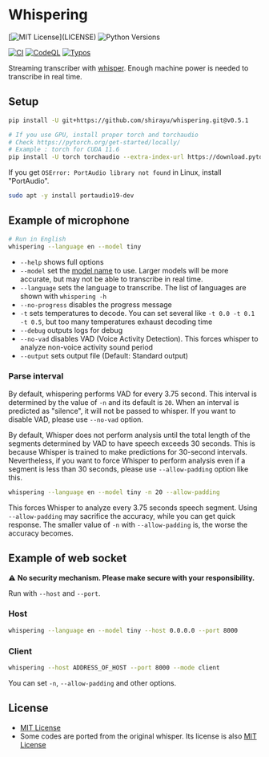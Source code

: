 
# Whispering

[![MIT License](https://img.shields.io/apm/l/atomic-design-ui.svg?)](LICENSE)
![Python Versions](https://img.shields.io/badge/python-3.8%20%7C%203.9%20%7C%203.10-blue)

[![CI](https://github.com/shirayu/whispering/actions/workflows/ci.yml/badge.svg)](https://github.com/shirayu/whispering/actions/workflows/ci.yml)
[![CodeQL](https://github.com/shirayu/whispering/actions/workflows/codeql-analysis.yml/badge.svg)](https://github.com/shirayu/whispering/actions/workflows/codeql-analysis.yml)
[![Typos](https://github.com/shirayu/whispering/actions/workflows/typos.yml/badge.svg)](https://github.com/shirayu/whispering/actions/workflows/typos.yml)

Streaming transcriber with [whisper](https://github.com/openai/whisper).
Enough machine power is needed to transcribe in real time.

## Setup

```bash
pip install -U git+https://github.com/shirayu/whispering.git@v0.5.1

# If you use GPU, install proper torch and torchaudio
# Check https://pytorch.org/get-started/locally/
# Example : torch for CUDA 11.6
pip install -U torch torchaudio --extra-index-url https://download.pytorch.org/whl/cu116
```

If you get ``OSError: PortAudio library not found`` in Linux, install "PortAudio".

```bash
sudo apt -y install portaudio19-dev
```

## Example of microphone

```bash
# Run in English
whispering --language en --model tiny
```

- ``--help`` shows full options
- ``--model`` set the [model name](https://github.com/openai/whisper#available-models-and-languages) to use. Larger models will be more accurate, but may not be able to transcribe in real time.
- ``--language`` sets the language to transcribe. The list of languages are shown with ``whispering -h``
- ``--no-progress`` disables the progress message
- ``-t`` sets temperatures to decode. You can set several like ``-t 0.0 -t 0.1 -t 0.5``, but too many temperatures exhaust decoding time
- ``--debug`` outputs logs for debug
- ``--no-vad`` disables VAD (Voice Activity Detection). This forces whisper to analyze non-voice activity sound period
- ``--output`` sets output file (Default: Standard output)

### Parse interval

By default, whispering performs VAD for every 3.75 second.
This interval is determined by the value of ``-n`` and its default is ``20``.
When an interval is predicted as "silence", it will not be passed to whisper.
If you want to disable VAD, please use ``--no-vad`` option.

By default, Whisper does not perform analysis until the total length of the segments determined by VAD to have speech exceeds 30 seconds.
This is because Whisper is trained to make predictions for 30-second intervals.
Nevertheless, if you want to force Whisper to perform analysis even if a segment is less than 30 seconds, please use ``--allow-padding`` option like this.

```bash
whispering --language en --model tiny -n 20 --allow-padding
```

This forces Whisper to analyze every 3.75 seconds speech segment.
Using ``--allow-padding`` may sacrifice the accuracy, while you can get quick response.
The smaller value of ``-n`` with ``--allow-padding`` is, the worse the accuracy becomes.

## Example of web socket

⚠  **No security mechanism. Please make secure with your responsibility.**

Run with ``--host`` and ``--port``.

### Host

```bash
whispering --language en --model tiny --host 0.0.0.0 --port 8000
```

### Client

```bash
whispering --host ADDRESS_OF_HOST --port 8000 --mode client
```

You can set ``-n``, ``--allow-padding`` and other options.

## License

- [MIT License](LICENSE)
- Some codes are ported from the original whisper. Its license is also [MIT License](LICENSE.whisper)
